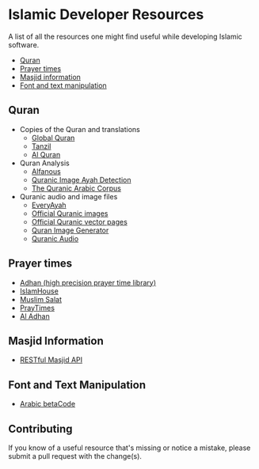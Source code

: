 # Islamic Developer Resources

A list of all the resources one might find useful while developing Islamic software.

- [Quran](#quran)
- [Prayer times](#prayer-times)
- [Masjid information](#masjid-information)
- [Font and text manipulation](#font-and-text-manipulation)

## <a name="quran-and-translations"></a>Quran

* Copies of the Quran and translations
  * [Global Quran](http://docs.globalquran.com/Main_Page)
  * [Tanzil](http://tanzil.net/download/)
  * [Al Quran](https://alquran.cloud/api)
* Quran Analysis
  * [Alfanous](https://github.com/Alfanous-team/alfanous)
  * [Quranic Image Ayah Detection](https://github.com/quran/ayah-detection)
  * [The Quranic Arabic Corpus](http://corpus.quran.com)
* Quranic audio and image files
  * [EveryAyah](http://www.everyayah.com/data/status.php)
  * [Official Quranic images](http://publications-img.qurancomplex.gov.sa)
  * [Official Quranic vector pages](http://dm.qurancomplex.gov.sa/)
  * [Quran Image Generator](https://github.com/quran/quran.com-images)
  * [Quranic Audio](http://quranicaudio.com)

## <a name="prayer-times"></a>Prayer times

* [Adhan (high precision prayer time library)](https://github.com/batoulapps/Adhan)
* [IslamHouse](http://api.islamhouse.com/en/docs/praytimes/)
* [Muslim Salat](http://muslimsalat.com/api/)
* [PrayTimes](http://praytimes.org/code/)
* [Al Adhan](https://aladhan.com/prayer-times-api)


## <a name="masjid-information"></a>Masjid Information

* [RESTful Masjid API](http://ummahnet.com/developers.php?page=developers)

## <a name="font-and-text-manipulation"></a>Font and Text Manipulation

* [Arabic betaCode](https://github.com/maximromanov/ArabicBetacode)


## Contributing

If you know of a useful resource that's missing or notice a mistake, please submit a pull request with the change(s).
